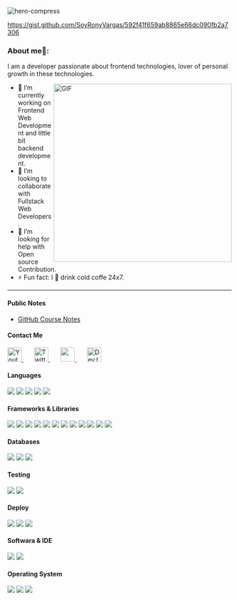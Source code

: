 
![hero-compress](https://github.com/user-attachments/assets/85c4c92e-26eb-4cbe-a20a-acfbce96b074)

https://gist.github.com/SoyRonyVargas/592f41f659ab8865e66dc090fb2a7306

### About me🧑:
I am a developer passionate about frontend technologies, lover of personal growth in these technologies.<br/>

<img align="right" alt="GIF" src="https://github-production-user-asset-6210df.s3.amazonaws.com/47135307/392029308-bb6746a1-8f68-4770-8a7d-245a9acad835.png?X-Amz-Algorithm=AWS4-HMAC-SHA256&X-Amz-Credential=AKIAVCODYLSA53PQK4ZA%2F20241203%2Fus-east-1%2Fs3%2Faws4_request&X-Amz-Date=20241203T153118Z&X-Amz-Expires=300&X-Amz-Signature=d6d87c74f084e1124d974ed60d41116713b03cfeb93718aa5a5eb6ee8372465a&X-Amz-SignedHeaders=host" width="400" height="400" />

- 🔭 I’m currently working on Frontend Web Development and little bit backend development.
- 👯 I’m looking to collaborate with Fullstack Web Developers.
- 🤔 I’m looking for help with Open source Contribution.
- ⚡ Fun fact: I 💖 drink cold coffe 24x7.

<hr/>

<h4>Public Notes</h4>

- [GitHub Course Notes](https://fate-tote-484.notion.site/Curso-De-Git-GitHub-7e589fccfb91469585d7bab1883e7c87?pvs=4)

<h4> Contact Me </h4>

<p align="">
  <a href="https://www.facebook.com/c/soyronyvargas">
    <img width="32px" alt="Youtube" title="Youtube" src="https://user-images.githubusercontent.com/47135307/182044444-630c5375-5f99-427c-8135-cf9710577aaf.png"/>
  </a>
  &#8287;&#8287;&#8287;&#8287;&#8287;
  <a href="https://www.instagram.com/avispaculonai">
    <img width="32px" alt="Twitter" title="Twitter" src="https://user-images.githubusercontent.com/47135307/182044533-faa068da-5b2c-4914-a5cf-5d362b4090bc.png"/>
  </a>
  &#8287;&#8287;&#8287;&#8287;&#8287;
  <a href="https://soyronyvargas.netlify.app" alt="Dev Pro Tips Discussion & Support Server">
    <img width="32px" src="https://user-images.githubusercontent.com/47135307/182044685-c0e28564-ce41-4ce9-a68c-b31953cbd766.png"/>
  </a>
  &#8287;&#8287;&#8287;&#8287;&#8287;
  <a href="https://www.pinterest.com.mx/slianpoint">
    <img width="32px" alt="Dev.to" title="DenverCoder1 Dev.to" src="https://user-images.githubusercontent.com/47135307/182044669-9c075451-6eb7-430a-bf98-1ed0bf21d372.png">
  </a>

</p>


<h4> Languages </h4>
<span> 
  <img src="https://img.shields.io/badge/HTML5-4C6E7C?style=for-the-badge&logo=html5&logoColor=black">
  <img src="https://img.shields.io/badge/CSS3-4C6E7C?style=for-the-badge&logo=css3&logoColor=black">
  <img src="https://img.shields.io/badge/JavaScript-4C6E7C?style=for-the-badge&logo=javascript&logoColor=black">
  <img src="https://img.shields.io/badge/Python-4C6E7C?style=for-the-badge&logo=javascript&logoColor=black">
  <img src="https://img.shields.io/badge/Typescript-4C6E7C?style=for-the-badge&logo=Typescript&logoColor=black">
  
</span>
<h4> Frameworks & Libraries </h4>
<span>
  
  <img src="https://img.shields.io/badge/Express.js-4C6E7C?style=for-the-badge&logo=express&logoColor=black">
  <img src="https://img.shields.io/badge/Yarn-4C6E7C?style=for-the-badge&logo=yarn&logoColor=black">
  <img src="https://img.shields.io/badge/npm-4C6E7C?style=for-the-badge&logo=npm&logoColor=black&Color=black">
  <img src="https://img.shields.io/badge/Node.js-4C6E7C?style=for-the-badge&logo=nodedotjs&logoColor=black">
  <img src="https://img.shields.io/badge/React-4C6E7C?style=for-the-badge&logo=react&logoColor=black">
  <img src="https://img.shields.io/badge/Next-4C6E7C?style=for-the-badge&logo=Next.js&logoColor=black">
  <img src="https://img.shields.io/badge/Bootstrap-4C6E7C?style=for-the-badge&logo=bootstrap&logoColor=black">
  <img src="https://img.shields.io/badge/Bulma-4C6E7C?style=for-the-badge&logo=Bulma&logoColor=black">
  <img src="https://img.shields.io/badge/Mui-4C6E7C?style=for-the-badge&logo=MUI&logoColor=black">
  <img src="https://img.shields.io/badge/Sass-4C6E7C?style=for-the-badge&logo=Sass&logoColor=black">
  <img src="https://img.shields.io/badge/Webpack-4C6E7C?style=for-the-badge&logo=Webpack&logoColor=black">
  <img src="https://img.shields.io/badge/Gulp-4C6E7C?style=for-the-badge&logo=Gulp&logoColor=black">
</span>

<h4> Databases </h4>
<span>
  <img src="https://img.shields.io/badge/MySQL-4C6E7C?style=for-the-badge&logo=mysql&logoColor=black">
  <img src="https://img.shields.io/badge/Firebase-4C6E7C?style=for-the-badge&logo=Firebase&logoColor=black">
  <img src="https://img.shields.io/badge/MongoDB-4C6E7C?style=for-the-badge&logo=mongodb&logoColor=black">
</span>

<h4> Testing </h4>
<span>
  <img src="https://img.shields.io/badge/Cypress-4C6E7C?style=for-the-badge&logo=Cypress&logoColor=black">
  <img src="https://img.shields.io/badge/Jest-4C6E7C?style=for-the-badge&logo=Jest&logoColor=black">
</span>

<h4> Deploy </h4>
<span>
  <img src="https://img.shields.io/badge/Netlify-4C6E7C?style=for-the-badge&logo=Netlify&logoColor=black">
  <img src="https://img.shields.io/badge/Heroku-4C6E7C?style=for-the-badge&logo=Heroku&logoColor=black">
  <img src="https://img.shields.io/badge/GitHub Pages-4C6E7C?style=for-the-badge&logo=GitHub+Pages&logoColor=black">
</span>

<h4> Softwara & IDE </h4>
<span>
<img src="https://img.shields.io/badge/Visual_Studio_Code-4C6E7C?style=for-the-badge&logo=visual%20studio%20code&logoColor=black">
<img src="https://img.shields.io/badge/Git-4C6E7C?style=for-the-badge&logo=git&Color=black&logoColor=black">

<h4> Operating System </h4>
<span>
  <img src="https://img.shields.io/badge/Linux-4C6E7C?style=for-the-badge&logo=linux&logoColor=black">
  <img src="https://img.shields.io/badge/MacOS-4C6E7C?style=for-the-badge&logo=macos&logoColor=black">
  <img src="https://img.shields.io/badge/Windows-4C6E7C?style=for-the-badge&logo=windows&logoColor=black">
</span>

